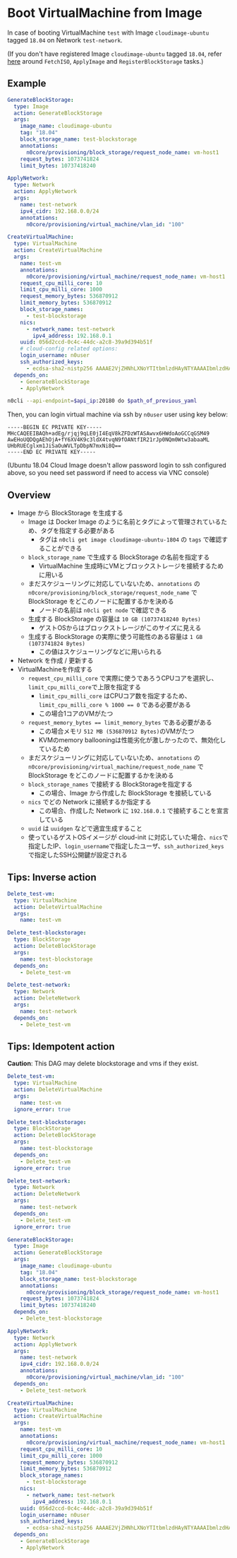 # Boot VirtualMachine from Image

In case of booting VirtualMachine `test` with Image `cloudimage-ubuntu` tagged `18.04` on Network `test-network`.

(If you don't have registered Image `cloudimage-ubuntu` tagged `18.04`, refer [here](boot_vm_with_iso) around `FetchISO`, `ApplyImage` and `RegisterBlockStorage` tasks.)

## Example

```yaml
GenerateBlockStorage:
  type: Image
  action: GenerateBlockStorage
  args:
    image_name: cloudimage-ubuntu
    tag: "18.04"
    block_storage_name: test-blockstorage
    annotations:
      n0core/provisioning/block_storage/request_node_name: vm-host1
    request_bytes: 1073741824
    limit_bytes: 10737418240

ApplyNetwork:
  type: Network
  action: ApplyNetwork
  args:
    name: test-network
    ipv4_cidr: 192.168.0.0/24
    annotations:
      n0core/provisioning/virtual_machine/vlan_id: "100"

CreateVirtualMachine:
  type: VirtualMachine
  action: CreateVirtualMachine
  args:
    name: test-vm
    annotations:
      n0core/provisioning/virtual_machine/request_node_name: vm-host1
    request_cpu_milli_core: 10
    limit_cpu_milli_core: 1000
    request_memory_bytes: 536870912
    limit_memory_bytes: 536870912
    block_storage_names:
      - test-blockstorage
    nics:
      - network_name: test-network
        ipv4_address: 192.168.0.1
    uuid: 056d2ccd-0c4c-44dc-a2c8-39a9d394b51f
    # cloud-config related options:
    login_username: n0user
    ssh_authorized_keys:
      - ecdsa-sha2-nistp256 AAAAE2VjZHNhLXNoYTItbmlzdHAyNTYAAAAIbmlzdHAyNTYAAABBBITowPn2Ol1eCvXN5XV+Lb6jfXzgDbXyEdtayadDUJtFrcN2m2mjC1B20VBAoJcZtSYkmjrllS06Q26Te5sTYvE= testkey
  depends_on:
    - GenerateBlockStorage
    - ApplyNetwork
```

```sh
n0cli --api-endpoint=$api_ip:20180 do $path_of_previous_yaml
```

Then, you can login virtual machine via ssh by `n0user` user using key below:

```
-----BEGIN EC PRIVATE KEY-----
MHcCAQEEIBAQh+adEg/rjqj9qLE0jI4EqV8kZFDzWTASAwvx6HWdoAoGCCqGSM49
AwEHoUQDQgAEhOjA+fY6XV4K9c3ldX4tvqN9fOANtfIR21rJp0NQm0Wtw3abaaML
UHbRUECglxm1JiSaOuWVLTpDbpN7mxNi8Q==
-----END EC PRIVATE KEY-----
```

(Ubuntu 18.04 Cloud Image doesn't allow password login to ssh configured above, so you need set password if need to access via VNC console)

## Overview

- Image から BlockStorage を生成する
    - Image は Docker Image のように名前とタグによって管理されているため、タグを指定する必要がある
        - タグは `n0cli get image cloudimage-ubuntu-1804` の `tags` で確認することができる
    - `block_storage_name` で生成する BlockStorage の名前を指定する
        - VirtualMachine 生成時にVMとブロックストレージを接続するために用いる
    - まだスケジューリングに対応していないため、`annotations` の `n0core/provisioning/block_storage/request_node_name` で BlockStorage をどこのノードに配置するかを決める
        - ノードの名前は `n0cli get node` で確認できる
    - 生成する BlockStorage の容量は `10 GB (10737418240 Bytes)`
        - ゲストOSからはブロックストレージがこのサイズに見える
    - 生成する BlockStorage の実際に使う可能性のある容量は `1 GB (1073741824 Bytes)`
        - この値はスケジューリングなどに用いられる
- Network を作成 / 更新する
- VirtualMachineを作成する
    - `request_cpu_milli_core` で実際に使うであろうCPUコアを選択し、`limit_cpu_milli_core`で上限を指定する
        - `limit_cpu_milli_core` はCPUコア数を指定するため、 `limit_cpu_milli_core % 1000 == 0` である必要がある
        - この場合1コアのVMがたつ
    - `request_memory_bytes == limit_memory_bytes` である必要がある
        - この場合メモリ `512 MB (536870912 Bytes)`のVMがたつ
        - KVMのmemory ballooningは性能劣化が激しかったので、無効化しているため
    - まだスケジューリングに対応していないため、`annotations` の `n0core/provisioning/virtual_machine/request_node_name` で BlockStorage をどこのノードに配置するかを決める
    - `block_storage_names` で接続する BlockStorageを指定する
        - この場合、Image から作成した BlockStorage を接続している
    - `nics` でどの Network に接続するか指定する
        - この場合、作成した Network に `192.168.0.1` で接続することを宣言している
    - `uuid` は `uuidgen` などで適宜生成すること
    - 使っているゲストOSイメージが cloud-init に対応していた場合、`nics`で指定したIP、`login_username`で指定したユーザ、`ssh_authorized_keys`で指定したSSH公開鍵が設定される

## Tips: Inverse action

```yaml
Delete_test-vm:
  type: VirtualMachine
  action: DeleteVirtualMachine
  args:
    name: test-vm

Delete_test-blockstorage:
  type: BlockStorage
  action: DeleteBlockStorage
  args:
    name: test-blockstorage
  depends_on:
    - Delete_test-vm

Delete_test-network:
  type: Network
  action: DeleteNetwork
  args:
    name: test-network
  depends_on:
    - Delete_test-vm
```

## Tips: Idempotent action

**Caution**: This DAG may delete blockstorage and vms if they exist.

```yaml
Delete_test-vm:
  type: VirtualMachine
  action: DeleteVirtualMachine
  args:
    name: test-vm
  ignore_error: true

Delete_test-blockstorage:
  type: BlockStorage
  action: DeleteBlockStorage
  args:
    name: test-blockstorage
  depends_on:
    - Delete_test-vm
  ignore_error: true

Delete_test-network:
  type: Network
  action: DeleteNetwork
  args:
    name: test-network
  depends_on:
    - Delete_test-vm
  ignore_error: true

GenerateBlockStorage:
  type: Image
  action: GenerateBlockStorage
  args:
    image_name: cloudimage-ubuntu
    tag: "18.04"
    block_storage_name: test-blockstorage
    annotations:
      n0core/provisioning/block_storage/request_node_name: vm-host1
    request_bytes: 1073741824
    limit_bytes: 10737418240
  depends_on:
    - Delete_test-blockstorage

ApplyNetwork:
  type: Network
  action: ApplyNetwork
  args:
    name: test-network
    ipv4_cidr: 192.168.0.0/24
    annotations:
      n0core/provisioning/virtual_machine/vlan_id: "100"
  depends_on:
    - Delete_test-network

CreateVirtualMachine:
  type: VirtualMachine
  action: CreateVirtualMachine
  args:
    name: test-vm
    annotations:
      n0core/provisioning/virtual_machine/request_node_name: vm-host1
    request_cpu_milli_core: 10
    limit_cpu_milli_core: 1000
    request_memory_bytes: 536870912
    limit_memory_bytes: 536870912
    block_storage_names:
      - test-blockstorage
    nics:
      - network_name: test-network
        ipv4_address: 192.168.0.1
    uuid: 056d2ccd-0c4c-44dc-a2c8-39a9d394b51f
    login_username: n0user
    ssh_authorized_keys:
      - ecdsa-sha2-nistp256 AAAAE2VjZHNhLXNoYTItbmlzdHAyNTYAAAAIbmlzdHAyNTYAAABBBITowPn2Ol1eCvXN5XV+Lb6jfXzgDbXyEdtayadDUJtFrcN2m2mjC1B20VBAoJcZtSYkmjrllS06Q26Te5sTYvE= testkey
  depends_on:
    - GenerateBlockStorage
    - ApplyNetwork
```
